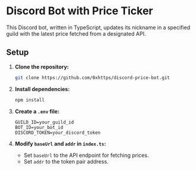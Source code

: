 # Discord Bot with Price Ticker

This Discord bot, written in TypeScript, updates its nickname in a specified guild with the latest price fetched from a designated API.

## Setup

1. **Clone the repository:**
    ```bash
    git clone https://github.com/0xhttps/discord-price-bot.git
    ```

2. **Install dependencies:**
    ```bash
    npm install
    ```

3. **Create a `.env` file:**
    ```
    GUILD_ID=your_guild_id
    BOT_ID=your_bot_id
    DISCORD_TOKEN=your_discord_token
    ```

4. **Modify `baseUrl` and `addr` in `index.ts`:**
    - Set `baseUrl` to the API endpoint for fetching prices.
    - Set `addr` to the token pair address.
